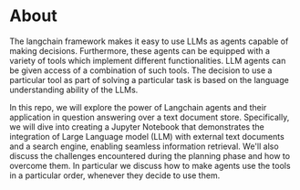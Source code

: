 # About
The langchain framework makes it easy to use LLMs as agents capable of making decisions. Furthermore, these agents can be equipped with a variety of tools which implement different functionalities. LLM agents can be given access of a combination of such tools. The decision to use a particular tool as part of solving a particular task is based on the language understanding ability of the LLMs.

In this repo, we will explore the power of Langchain agents and their application in question answering over a text document store. Specifically, we will dive into creating a Jupyter Notebook that demonstrates the integration of Large Language model (LLM) with external text documents and a search engine, enabling seamless information retrieval. We'll also discuss the challenges encountered during the planning phase and how to overcome them. In particular we discuss how to make agents use the tools in a particular order, whenever they decide to use them.
